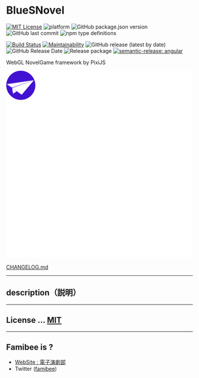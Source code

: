 # BlueSNovel
[![MIT License](https://img.shields.io/github/license/famibee/bluesnovel.svg)](https://github.com/famibee/bluesnovel/blob/master/LICENSE)
![platform](https://img.shields.io/badge/platform-windows%20%7C%20macos-lightgrey.svg)
![GitHub package.json version](https://img.shields.io/github/package-json/v/famibee/bluesnovel?color=brightgreen)
![GitHub last commit](https://img.shields.io/github/last-commit/famibee/bluesnovel)
![npm type definitions](https://img.shields.io/npm/types/bluesnovel)

[![Build Status](https://app.travis-ci.com/famibee/bluesnovel.svg?branch=master)](https://app.travis-ci.com/famibee/bluesnovel)
[![Maintainability](https://api.codeclimate.com/v1/badges/228e91311459ce3f7e10/maintainability)](https://codeclimate.com/github/famibee/bluesnovel/maintainability)
![GitHub release (latest by date)](https://img.shields.io/github/v/release/famibee/bluesnovel)
![GitHub Release Date](https://img.shields.io/github/release-date/famibee/bluesnovel)
![Release package](https://github.com/famibee/bluesnovel/workflows/Release%20package/badge.svg)
[![semantic-release: angular](https://img.shields.io/badge/semantic--release-angular-e10079?logo=semantic-release)](https://github.com/semantic-release/semantic-release)

WebGL NovelGame framework by PixiJS

![logo.svg](https://raw.githubusercontent.com/famibee/bluesnovel/master/test/icon.svg)

[CHANGELOG.md](CHANGELOG.md)

---
## description（説明）



---
## License ... [MIT](LICENSE)

---
## Famibee is ?
- [WebSite : 電子演劇部](https://famibee.blog.fc2.com/)
- Twitter ([famibee](https://twitter.com/famibee))
